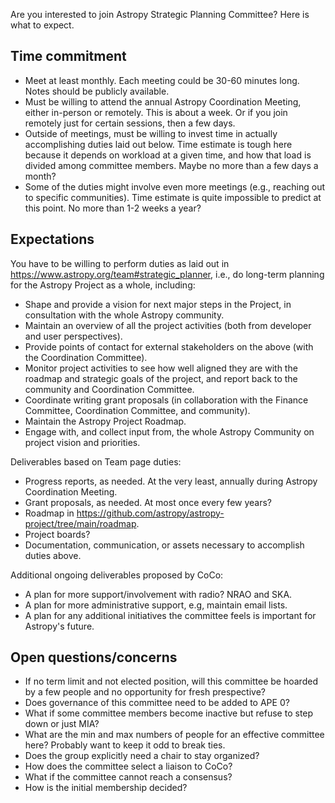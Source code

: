 Are you interested to join Astropy Strategic Planning Committee?
Here is what to expect.

## Time commitment

* Meet at least monthly. Each meeting could be 30-60 minutes long.
  Notes should be publicly available.
* Must be willing to attend the annual Astropy Coordination Meeting, either
  in-person or remotely. This is about a week. Or if you join remotely just
  for certain sessions, then a few days.
* Outside of meetings, must be willing to invest time in actually accomplishing
  duties laid out below. Time estimate is tough here because it depends on
  workload at a given time, and how that load is divided among committee members.
  Maybe no more than a few days a month?
* Some of the duties might involve even more meetings (e.g., reaching out to
  specific communities). Time estimate is quite impossible to predict at this point.
  No more than 1-2 weeks a year?

## Expectations

You have to be willing to perform duties as laid out in https://www.astropy.org/team#strategic_planner,
i.e., do long-term planning for the Astropy Project as a whole, including:

* Shape and provide a vision for next major steps in the Project, in consultation with the whole Astropy community.
* Maintain an overview of all the project activities (both from developer and user perspectives).
* Provide points of contact for external stakeholders on the above (with the Coordination Committee).
* Monitor project activities to see how well aligned they are with the roadmap and strategic goals of the project, and report back to the community and Coordination Committee.
* Coordinate writing grant proposals (in collaboration with the Finance Committee, Coordination Committee, and community).
* Maintain the Astropy Project Roadmap.
* Engage with, and collect input from, the whole Astropy Community on project vision and priorities.

Deliverables based on Team page duties:

* Progress reports, as needed. At the very least, annually during Astropy Coordination Meeting.
* Grant proposals, as needed. At most once every few years?
* Roadmap in https://github.com/astropy/astropy-project/tree/main/roadmap.
* Project boards?
* Documentation, communication, or assets necessary to accomplish duties above.

Additional ongoing deliverables proposed by CoCo:

* A plan for more support/involvement with radio? NRAO and SKA.
* A plan for more administrative support, e.g, maintain email lists.
* A plan for any additional initiatives the committee feels is important for Astropy's future.

## Open questions/concerns

* If no term limit and not elected position, will this committee be hoarded by a few people
  and no opportunity for fresh prespective?
* Does governance of this committee need to be added to APE 0?
* What if some committee members become inactive but refuse to step down or just MIA?
* What are the min and max numbers of people for an effective committee here? Probably want to keep it odd to break ties. 
* Does the group explicitly need a chair to stay organized?
* How does the committee select a liaison to CoCo?
* What if the committee cannot reach a consensus?
* How is the initial membership decided?
